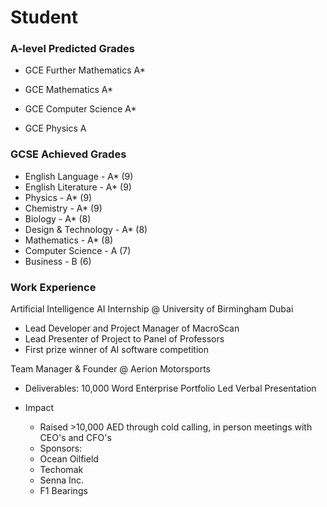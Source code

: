 # Student

### A-level Predicted Grades
- GCE Further Mathematics A*
  
- GCE Mathematics A*
- GCE Computer Science A* 
- GCE Physics A

### GCSE Achieved Grades
- English Language - A* (9) 
- English Literature - A* (9) 
- Physics - A* (9) 
- Chemistry - A* (9)
- Biology - A* (8) 
- Design & Technology - A* (8)
- Mathematics - A* (8) 
- Computer Science - A (7) 
- Business - B (6) 

### Work Experience 
Artificial Intelligence AI Internship @ University of Birmingham Dubai
- Lead Developer and Project Manager of MacroScan
- Lead Presenter of Project to Panel of Professors 
- First prize winner of AI software competition

Team Manager & Founder @ Aerion Motorsports
- Deliverables:
  10,000 Word Enterprise Portfolio
  Led Verbal Presentation

- Impact
  - Raised >10,000 AED through cold calling, in person meetings with CEO's and CFO's
  - Sponsors:
  - Ocean Oilfield
  - Techomak
  - Senna Inc.
  - F1 Bearings 

  
  
